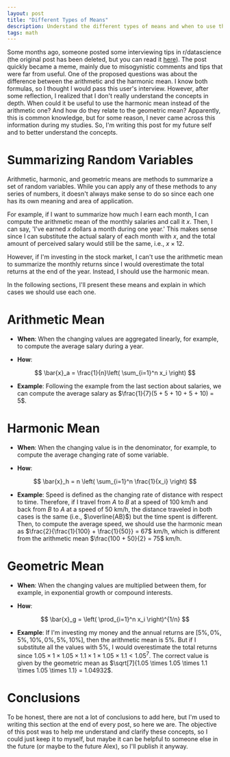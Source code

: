 ```yaml
---
layout: post
title: "Different Types of Means" 
description: Understand the different types of means and when to use them.
tags: math
---
```


Some months ago, someone posted some interviewing tips in r/datascience (the original post has been deleted, but you can read it [here](https://www.reddit.com/r/datascience/comments/w9jl5m/comment/ihvhbpz/?utm_source=share&utm_medium=web2x&context=3)). The post quickly became a meme, mainly due to misogynistic comments and tips that were far from useful. One of the proposed questions was about the difference between the arithmetic and the harmonic mean. I know both formulas, so I thought I would pass this user's interview. However, after some reflection, I realized that I don't really understand the concepts in depth. When could it be useful to use the harmonic mean instead of the arithmetic one? And how do they relate to the geometric mean? Apparently, this is common knowledge, but for some reason, I never came across this information during my studies. So, I'm writing this post for my future self and to better understand the concepts.

# Summarizing Random Variables

Arithmetic, harmonic, and geometric means are methods to summarize a set of random variables. While you can apply any of these methods to any series of numbers, it doesn't always make sense to do so since each one has its own meaning and area of application.

For example, if I want to summarize how much I earn each month, I can compute the arithmetic mean of the monthly salaries and call it $x$. Then, I can say, 'I've earned $x$ dollars a month during one year.' This makes sense since I can substitute the actual salary of each month with $x$, and the total amount of perceived salary would still be the same, i.e., $x \times 12$.

However, if I'm investing in the stock market, I can't use the arithmetic mean to summarize the monthly returns since I would overestimate the total returns at the end of the year. Instead, I should use the harmonic mean.

In the following sections, I'll present these means and explain in which cases we should use each one.

# Arithmetic Mean

* **When**: When the changing values are aggregated linearly, for example, to compute the average salary during a year.

* **How**: 

$$
\bar{x}_a = \frac{1}{n}\left( \sum_{i=1}^n x_i \right)
$$

* **Example**: Following the example from the last section about salaries, we can compute the average salary as $\frac{1}{7}(5 + 5 + 10 + 5 + 10) = 5$.

# Harmonic Mean

* **When**: When the changing value is in the denominator, for example, to compute the average changing rate of some variable.

* **How**:  

$$
\bar{x}_h = n \left( \sum_{i=1}^n \frac{1}{x_i} \right)
$$

* **Example**: Speed is defined as the changing rate of distance with respect to time. Therefore, if I travel from $A$ to $B$ at a speed of 100 km/h and back from $B$ to $A$ at a speed of 50 km/h, the distance traveled in both cases is the same (i.e., $\overline{AB}$) but the time spent is different. Then, to compute the average speed, we should use the harmonic mean as $\frac{2}{\frac{1}{100} + \frac{1}{50}} = 67$ km/h, which is different from the arithmetic mean $\frac{100 + 50}{2} = 75$ km/h.

# Geometric Mean

* **When**: When the changing values are multiplied between them, for example, in exponential growth or compound interests.

* **How**: 

$$
\bar{x}_g = \left( \prod_{i=1}^n x_i \right)^{1/n}
$$

* **Example**: If I'm investing my money and the annual returns are $[5\%, 0\%, 5\%, 10\%, 0\%, 5\%, 10\%]$, then the arithmetic mean is 5%. But if I substitute all the values with 5%, I would overestimate the total returns since $1.05 \times 1 \times 1.05 \times 1.1 \times 1 \times 1.05 \times 1.1 < 1.05^7$. The correct value is given by the geometric mean as $\sqrt[7]{1.05 \times 1.05 \times 1.1 \times 1.05 \times 1.1} = 1.04932$.

# Conclusions

To be honest, there are not a lot of conclusions to add here, but I'm used to writing this section at the end of every post, so here we are. The objective of this post was to help me understand and clarify these concepts, so I could just keep it to myself, but maybe it can be helpful to someone else in the future (or maybe to the future Alex), so I'll publish it anyway.
